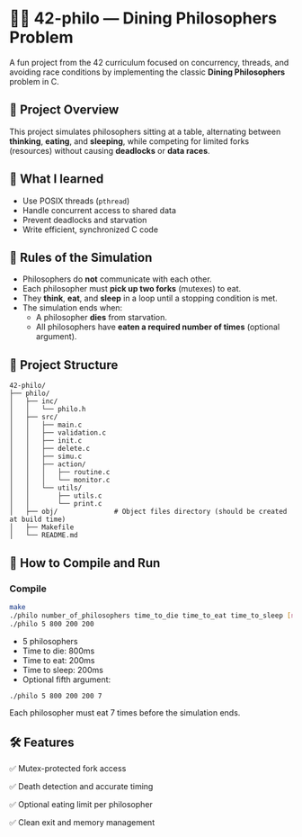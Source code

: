 # 🧙‍♂️ 42-philo — Dining Philosophers Problem

A fun project from the 42 curriculum focused on concurrency, threads, and avoiding race conditions by implementing the classic **Dining Philosophers** problem in C.

## 🧩 Project Overview

This project simulates philosophers sitting at a table, alternating between **thinking**, **eating**, and **sleeping**, while competing for limited forks (resources) without causing **deadlocks** or **data races**.

## 📖 What I learned
- Use POSIX threads (`pthread`)
- Handle concurrent access to shared data
- Prevent deadlocks and starvation
- Write efficient, synchronized C code

## 🚦 Rules of the Simulation

- Philosophers do **not** communicate with each other.
- Each philosopher must **pick up two forks** (mutexes) to eat.
- They **think**, **eat**, and **sleep** in a loop until a stopping condition is met.
- The simulation ends when:
  - A philosopher **dies** from starvation.
  - All philosophers have **eaten a required number of times** (optional argument).

## 📁 Project Structure

```text
42-philo/
├── philo/
│   ├── inc/
│   │   └── philo.h
│   ├── src/
│   │   ├── main.c
│   │   ├── validation.c
│   │   ├── init.c
│   │   ├── delete.c
│   │   ├── simu.c
│   │   ├── action/
│   │   │   ├── routine.c
│   │   │   └── monitor.c
│   │   └── utils/
│   │       ├── utils.c
│   │       └── print.c
│   ├── obj/              # Object files directory (should be created at build time)
│   ├── Makefile
│   └── README.md

```

## 🧪 How to Compile and Run

### Compile

```bash
make
./philo number_of_philosophers time_to_die time_to_eat time_to_sleep [number_of_times_each_philosopher_must_eat]
./philo 5 800 200 200
```
- 5 philosophers
- Time to die: 800ms
- Time to eat: 200ms
- Time to sleep: 200ms
- Optional fifth argument:
  
```bash
./philo 5 800 200 200 7
```
Each philosopher must eat 7 times before the simulation ends.

## 🛠 Features
✅ Mutex-protected fork access

✅ Death detection and accurate timing

✅ Optional eating limit per philosopher

✅ Clean exit and memory management
